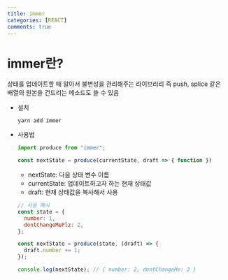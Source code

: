 ```yaml
---
title: immer
categories: [REACT]
comments: true
---
```


# immer란?

상태를 업데이트할 때 알아서 불변성을 관리해주는 라이브러리
즉 push, splice 같은 배열의 원본을 건드리는 메소드도 쓸 수 있음

- 설치

  ```
  yarn add immer
  ```

- 사용법

  ```jsx
  import produce from "immer";

  const nextState = produce(currentState, draft => { function })
  ```

  - nextState: 다음 상태 변수 이름
  - currentState: 업데이트하고자 하는 현재 상태값
  - draft: 현재 상태값을 복사해서 사용

  ```jsx
  // 사용 예시
  const state = {
    number: 1,
    dontChangeMePlz: 2,
  };

  const nextState = produce(state, (draft) => {
    draft.number += 1;
  });

  console.log(nextState); // { number: 2, dontChangeMe: 2 }
  ```
